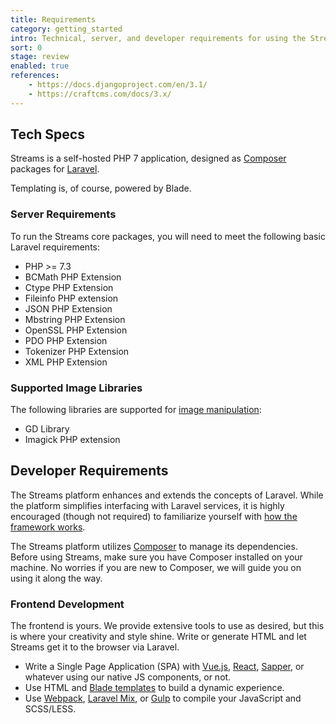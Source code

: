 ```yaml
---
title: Requirements
category: getting_started
intro: Technical, server, and developer requirements for using the Streams platform.
sort: 0
stage: review
enabled: true
references:
    - https://docs.djangoproject.com/en/3.1/
    - https://craftcms.com/docs/3.x/
---
```


## Tech Specs

Streams is a self-hosted PHP 7 application, designed as [Composer](https://getcomposer.org) packages for [Laravel](https://laravel.com). 

Templating is, of course, powered by Blade. 

### Server Requirements
    
To run the Streams core packages, you will need to meet the following basic Laravel requirements:

- PHP >= 7.3
- BCMath PHP Extension
- Ctype PHP Extension
- Fileinfo PHP extension
- JSON PHP Extension
- Mbstring PHP Extension
- OpenSSL PHP Extension
- PDO PHP Extension
- Tokenizer PHP Extension
- XML PHP Extension

### Supported Image Libraries

The following libraries are supported for [image manipulation](/docs/streams/images):

- GD Library
- Imagick PHP extension

## Developer Requirements

The Streams platform enhances and extends the concepts of Laravel. While the platform simplifies interfacing with Laravel services, it is highly encouraged (though not required) to familiarize yourself with [how the framework works](https://laravel.com/docs).

The Streams platform utilizes [Composer](https://getcomposer.org/) to manage its dependencies. Before using Streams, make sure you have Composer installed on your machine. No worries if you are new to Composer, we will guide you on using it along the way.

### Frontend Development

The frontend is yours. We provide extensive tools to use as desired, but this is where your creativity and style shine. Write or generate HTML and let Streams get it to the browser via Laravel.

- Write a Single Page Application (SPA) with [Vue.js](https://vuejs.org/), [React](https://reactjs.org/), [Sapper](https://sapper.svelte.dev/), or whatever using our native JS components, or not.
- Use HTML and [Blade templates](https://laravel.com/docs/blade) to build a dynamic experience.
- Use [Webpack](https://webpack.js.org/), [Laravel Mix](https://laravel.com/docs/mix), or [Gulp](https://gulpjs.com/) to compile your JavaScript and SCSS/LESS.
